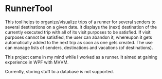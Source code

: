 # RunnerTool

This tool helps to organize/visualize trips of a runner for several senders to several destinations on a given date. It displays the (next) destination of the currently executed trip with all of its visit purposes to be satisfied. If visit purposes cannot be satisfied, the user can abandon it, whereupon it gets automatically added to the next trip as soon as one gets created. 
The use can manage lists of senders, destinations and vacations (of destinations). 

This project came in my mind while I worked as a runner. It aimed at gaining experience in WPF with MVVM. 

Currently, storing stuff to a database is not supported. 
